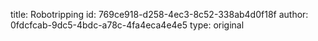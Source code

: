 title: Robotripping
id: 769ce918-d258-4ec3-8c52-338ab4d0f18f
author: 0fdcfcab-9dc5-4bdc-a78c-4fa4eca4e4e5
type: original
